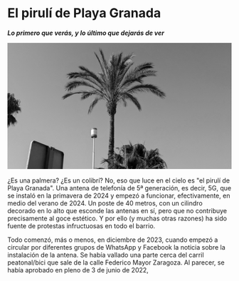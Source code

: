 # El pirulí de Playa Granada
__*Lo primero que verás, y lo último que dejarás de ver*__

![El pirulí, visto desde la calle Federico Mayor](img/el-piruli.jpg)


¿Es una palmera? ¿Es un colibrí? No, eso que luce en el cielo es "el
pirulí de Playa Granada". Una antena de telefonía de 5ª generación, es
decir, 5G, que se instaló en la primavera de 2024 y empezó a
funcionar, efectivamente, en medio del verano de 2024. Un poste de 40 metros, con un cilindro decorado en lo alto que esconde las antenas en
sí, pero que no contribuye precisamente al goce estético. Y por ello
(y muchas otras razones) ha sido fuente de protestas infructuosas en
todo el barrio.

Todo comenzó, más o menos, en diciembre de 2023, cuando empezó a circular por diferentes grupos de WhatsApp y Facebook la noticia sobre la instalación de la antena. Se había vallado una parte cerca del carril peatonal/bici que sale de la calle Federico Mayor Zaragoza. Al parecer, se había aprobado en pleno de 3 de junio de 2022, 
